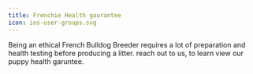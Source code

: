 ```yaml
---
title: Frenchie Health gaurantee
icon: ios-user-groups.svg
---
```


Being an ethical French Bulldog Breeder requires a lot of preparation and health testing before producing a litter.
reach out to us, to learn view our puppy health garuntee.

